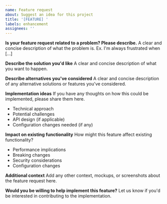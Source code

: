 ```yaml
---
name: Feature request
about: Suggest an idea for this project
title: '[FEATURE] '
labels: enhancement
assignees: ''
---
```


**Is your feature request related to a problem? Please describe.**
A clear and concise description of what the problem is. Ex. I'm always frustrated when [...]

**Describe the solution you'd like**
A clear and concise description of what you want to happen.

**Describe alternatives you've considered**
A clear and concise description of any alternative solutions or features you've considered.

**Implementation ideas**
If you have any thoughts on how this could be implemented, please share them here.
- Technical approach
- Potential challenges
- API design (if applicable)
- Configuration changes needed (if any)

**Impact on existing functionality**
How might this feature affect existing functionality?
- Performance implications
- Breaking changes
- Security considerations
- Configuration changes

**Additional context**
Add any other context, mockups, or screenshots about the feature request here.

**Would you be willing to help implement this feature?**
Let us know if you'd be interested in contributing to the implementation.
